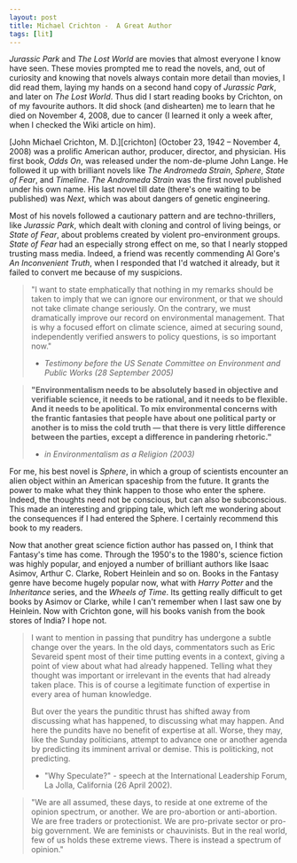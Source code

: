 ```yaml
---
layout: post
title: Michael Crichton -  A Great Author
tags: [lit]
---
```


*Jurassic Park* and *The Lost World* are movies that almost everyone I know have
seen. These movies prompted me to read the novels, and, out of curiosity and
knowing that novels always contain more detail than movies, I did read them,
laying my hands on a second hand copy of *Jurassic Park*, and later on *The Lost
World*. Thus did I start reading books by Crichton, on of my favourite authors.
It did shock (and dishearten) me to learn that he died on November 4, 2008, due
to cancer (I learned it only a week after, when I checked the Wiki article on
him).

[John Michael Crichton, M. D.][crichton] (October 23, 1942 – November 4, 2008)
was a prolific American author, producer, director, and physician. His first
book, *Odds On*, was released under the nom-de-plume John Lange. He followed it up
with brilliant novels like *The Andromeda Strain*, *Sphere*, *State of Fear*, and
*Timeline*. *The Andromeda Strain* was the first novel published under his own name.
His last novel till date (there's one waiting to be published) was *Next*, which
was about dangers of genetic engineering.

Most of his novels followed a
cautionary pattern and are techno-thrillers, like *Jurassic Park*, which dealt
with cloning and control of living beings, or *State of Fear*, about problems
created by violent pro-environment groups. *State of Fear* had an especially
strong effect on me, so that I nearly stopped trusting mass media. Indeed, a
friend was recently commending Al Gore's *An Inconvenient Truth*, when I responded
that I'd watched it already, but it failed to convert me because of my
suspicions.


> "I want to state emphatically that nothing in my remarks should be taken to
> imply that we can ignore our environment, or that we should not take climate
> change seriously. On the contrary, we must dramatically improve our record on
> environmental management. That is why a focused effort on climate science, aimed
> at securing sound, independently verified answers to policy questions, is so
> important now."
>
>  - *Testimony before the US Senate Committee on Environment and Public Works (28
   September 2005)*

> **"Environmentalism needs to be absolutely based in objective and verifiable
> science, it needs to be rational, and it needs to be flexible. And it needs to
> be apolitical. To mix environmental concerns with the frantic fantasies that
> people have about one political party or another is to miss the cold truth —
> that there is very little difference between the parties, except a difference in
> pandering rhetoric."**
>
>  - *in Environmentalism as a Religion (2003)*

For me, his best novel is *Sphere*, in which a group of scientists encounter an
alien object within an American spaceship from the future. It grants the power
to make what they think happen to those who enter the sphere. Indeed, the
thoughts need not be conscious, but can also be subconscious. This made an
interesting and gripping tale, which left me wondering about the consequences if
I had entered the Sphere. I certainly recommend this book to my readers.

Now that another great science fiction author has passed on, I think that
Fantasy's time has come. Through the 1950's to the 1980's, science fiction was
highly popular, and enjoyed a number of brilliant authors like Isaac Asimov,
Arthur C. Clarke, Robert Heinlein and so on. Books in the Fantasy genre have
become hugely popular now, what with *Harry Potter* and the *Inheritance* series,
and the *Wheels of Time*. Its getting really difficult to get books by Asimov or
Clarke, while I can't remember when I last saw one by Heinlein. Now with
Crichton gone, will his books vanish from the book stores of India? I hope not.

> I want to mention in passing that punditry has undergone a subtle change over
> the years. In the old days, commentators such as Eric Sevareid spent most of
> their time putting events in a context, giving a point of view about what had
> already happened. Telling what they thought was important or irrelevant in the
> events that had already taken place. This is of course a legitimate function of
> expertise in every area of human knowledge.
> 
> But over the years the punditic thrust has shifted away from discussing what has
> happened, to discussing what may happen. And here the pundits have no benefit of
> expertise at all. Worse, they may, like the Sunday politicians, attempt to
> advance one or another agenda by predicting its imminent arrival or demise. This
> is politicking, not predicting.
> 
> - "Why Speculate?" - speech at the International Leadership Forum, La Jolla,
>   California (26 April 2002).

> "We are all assumed, these days, to reside at one extreme of the opinion
> spectrum, or another. We are pro-abortion or anti-abortion. We are free traders
> or protectionist. We are pro-private sector or pro-big government. We are
> feminists or chauvinists. But in the real world, few of us holds these extreme
> views. There is instead a spectrum of opinion."
